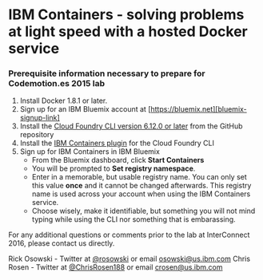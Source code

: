 # IBM Containers - solving problems at light speed with a hosted Docker service
### Prerequisite information necessary to prepare for Codemotion.es 2015 lab

1.  Install Docker 1.8.1 or later.
2.  Sign up for an IBM Bluemix account at [https://bluemix.net][bluemix-signup-link]
3.  Install the [Cloud Foundry CLI version 6.12.0 or later][cloud-foundry-cli] from the GitHub repository
4.  Install the [IBM Containers plugin][ibm-containers-cli] for the Cloud Foundry CLI
5.  Sign up for IBM Containers in IBM Bluemix 
    * From the Bluemix dashboard, click **Start Containers**  
    * You will be prompted to **Set registry namespace**.  
    * Enter in a memorable, but usable registry name.  You can only set this value **once** and it cannot be changed afterwards.  This registry name is used across your account when using the IBM Containers service.
    * Choose wisely, make it identifiable, but something you will not mind typing while using the CLI nor something that is embarassing.

For any additional questions or comments prior to the lab at InterConnect 2016, please contact us directly. 

   Rick Osowski - Twitter at [@rosowski](https://twitter.com/rosowski) or email osowski@us.ibm.com
   Chris Rosen - Twitter at [@ChrisRosen188](https://twitter.com/ChrisRosen188) or email crosen@us.ibm.com


[bluemix-signup-link]: https://bluemix.net
[cloud-foundry-cli]: https://github.com/cloudfoundry/cli/releases
[ibm-containers-cli]: https://www.ng.bluemix.net/docs/containers/container_cli_cfic.html#container_cli_cfic_install

